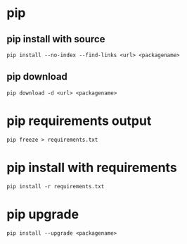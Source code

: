 # pip

## pip install with source
```
pip install --no-index --find-links <url> <packagename>
```

## pip download
```
pip download -d <url> <packagename>
```

# pip requirements output
```
pip freeze > requirements.txt
```

# pip install with requirements
```
pip install -r requirements.txt
```

# pip upgrade
```
pip install --upgrade <packagename>
```
